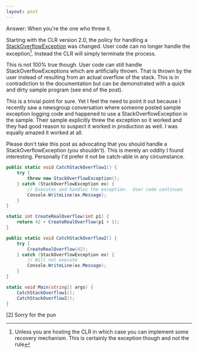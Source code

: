 ```yaml
---
layout: post
---
```

Answer: When you're the one who threw it.

Starting with the CLR version 2.0, the policy for handling a [StackOverflowException](http://msdn.microsoft.com/en-us/library/system.stackoverflowexception.aspx) was changed. User code can no longer handle the exception[^1]. Instead the CLR will simply terminate the process.

This is not 100% true though. User code can still handle StackOverflowExceptions which are artificially thrown. That is thrown by the user instead of resulting from an actual overflow of the stack. This is in contradiction to the documentation but can be demonstrated with a quick and dirty sample program (see end of the post).

This is a trivial point for sure. Yet I feel the need to point it out because I recently saw a newsgroup conversation where someone posted sample exception logging code and happened to use a StackOverflowException in the sample.  Their sample explicitly threw the exception so it worked and they had good reason to suspect it worked in production as well. I was equally amazed it worked at all.

Please don't take this post as advocating that you should handle a StackOverflowException (you shouldn't). This is merely an oddity I found interesting. Personally I'd prefer it not be catch-able in any circumstance.

``` csharp
public static void CatchStackOverflow1() {
    try {
        throw new StackOverflowException();
    } catch (StackOverflowException ex) {
        // Executes and handles the exception.  User code continues
        Console.WriteLine(ex.Message);
    }
}

static int CreateRealOverflow(int p1) {
    return 42 + CreateRealOverflow(p1 + 1);
}

public static void CatchStackOverflow2() {
    try {
        CreateRealOverflow(42);
    } catch (StackOverflowException ex) {
        // Will not execute
        Console.WriteLine(ex.Message);
    }
}

static void Main(string[] args) {
    CatchStackOverflow1();
    CatchStackOverflow2();
}
```

[^1]: Unless you are hosting the CLR in which case you can implement some recovery mechanism. This is certainly the exception though and not the rule

[2] Sorry for the pun

